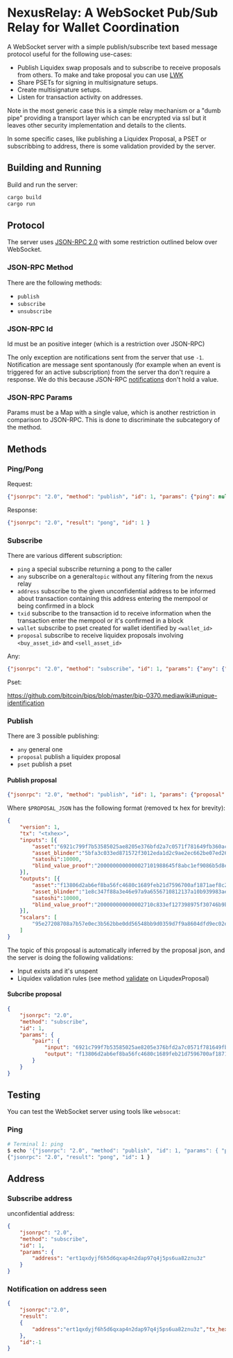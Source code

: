 # NexusRelay: A WebSocket Pub/Sub Relay for Wallet Coordination

A WebSocket server with a simple publish/subscribe text based message protocol useful for the following use-cases:

- Publish Liquidex swap proposals and to subscribe to receive proposals from others. To make and take proposal you can use [LWK](https://github.com/blockstream/lwk)
- Share PSETs for signing in multisignature setups.
- Create multisignature setups.
- Listen for transaction activity on addresses.

Note in the most generic case this is a simple relay mechanism or a "dumb pipe" providing a transport layer which can be encrypted via ssl but it leaves other security implementation and details to the clients.

In some specific cases, like publishing a Liquidex Proposal, a PSET or subscribbing to address, there is some validation provided by the server.

## Building and Running

Build and run the server:

```bash
cargo build
cargo run
```

## Protocol

The server uses [JSON-RPC 2.0](https://www.jsonrpc.org/specification) with some restriction outlined below over WebSocket.

### JSON-RPC Method

There are the following methods:

* `publish`
* `subscribe`
* `unsubscribe`

### JSON-RPC Id

Id must be an positive integer (which is a restriction over JSON-RPC)

The only exception are notifications sent from the server that use `-1`. Notification are message sent spontanously (for example when an event is triggered for an active subscription) from the server tha don't require a response.
We do this because JSON-RPC [notifications](https://www.jsonrpc.org/specification#notification) don't hold a value.

### JSON-RPC Params

Params must be a Map with a single value, which is another restriction in comparison to JSON-RPC.
This is done to discriminate the subcategory of the method.

## Methods

### Ping/Pong

Request:

```json
{"jsonrpc": "2.0", "method": "publish", "id": 1, "params": {"ping": null} }
```

Response:
```json
{"jsonrpc": "2.0", "result": "pong", "id": 1 }
```

### Subscribe

There are various different subscription:

* `ping` a special subscribe returning a pong to the caller
* `any` subscribe on a general`topic` without any filtering from the nexus relay
* `address` subscribe to the given unconfidential address to be informed about transaction containing this address entering the mempool or being confirmed in a block
* `txid` subscribe to the transaction id to receive information when the transaction enter the mempool or it's confirmed in a block
* `wallet` subscribe to pset created for wallet identified by `<wallet_id>`
* `proposal` subscribe to receive liquidex proposals involving `<buy_asset_id>` and `<sell_asset_id>`

Any:

```json
{"jsonrpc": "2.0", "method": "subscribe", "id": 1, "params": {"any": {"topic":"the-topic"}}}
```

Pset:

https://github.com/bitcoin/bips/blob/master/bip-0370.mediawiki#unique-identification

### Publish

There are 3 possible publishing:

* `any` general one
* `proposal` publish a liquidex proposal
* `pset` publish a pset


#### Publish proposal


```json
{"jsonrpc": "2.0", "method": "publish", "id": 1, "params": {"proposal": $PROPOSAL_JSON }
```


Where `$PROPOSAL_JSON` has the following format (removed tx hex for brevity):

```json
{
    "version": 1,
    "tx": "<txhex>",
    "inputs": [{
        "asset":"6921c799f7b53585025ae8205e376bfd2a7c0571f781649fb360acece252a6a7",
        "asset_blinder":"5bfa3c033ed871572f3012eda1d2c9ae2ec662be07ed267a09f1b44c06eee86f",
        "satoshi":10000,
        "blind_value_proof":"2000000000000027101988645f8abc1ef9086b5d8e4c41c0e42475b412fc22245779f597007c5f48cb9c61ff6535866ef5150b326bf69c0d8c291f8c8e6afc015311ed405b74baf9d4"
    }],
    "outputs": [{
        "asset":"f13806d2ab6ef8ba56fc4680c1689feb21d7596700af1871aef8c2d15d4bfd28",
        "asset_blinder":"1e8c347f88a3e46e97a9a6556710812137a10b939983aef8a8f95da466abfae5",
        "satoshi":10000,
        "blind_value_proof":"200000000000002710c833ef127398975f30746b9ba1774f982d82dc658926f7d41fd52ff6cc34bc2282b168c578e337f667ad4c567ed4c39744021fc25486df3013ff2aa8b5b88a74"
    }],
    "scalars": [
        "95e27208708a7b57e0ec3b562bbe0dd56548bb9d0359d7f9a8604dfd9ec02eba"
    ]
}
```

The topic of this proposal is automatically inferred by the proposal json, and the server is doing the following validations:

- Input exists and it's unspent
- Liquidex validation rules (see method [validate](https://github.com/Blockstream/lwk/blob/16ec78caf4ba212d38de89446dc519deaba61567/lwk_wollet/src/liquidex.rs#L227) on LiqudexProposal)

#### Subcribe proposal

```json
{
    "jsonrpc": "2.0",
    "method": "subscribe",
    "id": 1,
    "params": {
        "pair": {
            "input": "6921c799f7b53585025ae8205e376bfd2a7c0571f781649fb360acece252a6a7",
            "output": "f13806d2ab6ef8ba56fc4680c1689feb21d7596700af1871aef8c2d15d4bfd28"
        }
    }
}
```

## Testing

You can test the WebSocket server using tools like `websocat`:

### Ping

```bash
# Terminal 1: ping
$ echo '{"jsonrpc": "2.0", "method": "publish", "id": 1, "params": { "ping": null} }' | websocat wss://nexus.liquidwebwallet.org/testnet
{"jsonrpc": "2.0", "result": "pong", "id": 1 }
```

## Address

### Subscribe address

unconfidential address:  

```json
{
    "jsonrpc": "2.0",
    "method": "subscribe",
    "id": 1,
    "params": {
        "address": "ert1qxdyjf6h5d6qxap4n2dap97q4j5ps6ua82znu3z"
    }
}
```

### Notification on address seen

```json
{
    "jsonrpc":"2.0",
    "result":
    {
        "address":"ert1qxdyjf6h5d6qxap4n2dap97q4j5ps6ua82znu3z","tx_hex":"0200000001023...","txid":"46b65e2f9f0086bddb6adcda9d796707e423c2c7e7a0575836865001e42505d6","where":"mempool"
    },
    "id":-1
}
```